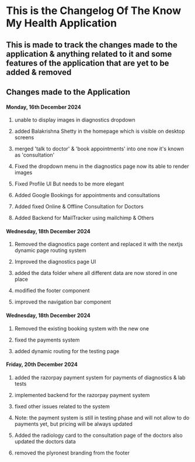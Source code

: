 # This is the Changelog Of The Know My Health Application

## This is made to track the changes made to the application & anything related to it and some features of the application that are yet to be added & removed

## Changes made to the Application
 
#### Monday, 16th December 2024

 1. unable to display images in diagnostics dropdown

 2. added Balakrishna Shetty in the homepage which is visible on desktop screens

 3. merged 'talk to doctor' & 'book appointments' into one now it's known as 'consultation'

 4. Fixed the dropdown menu in the diagnostics page now its able to render images

 5. Fixed Profile UI But needs to be more elegant

 6. Added Google Bookings for appointments and consultations

 7. Added fixed Online & Offline Consultation for Doctors

 8. Added Backend for MailTracker using mailchimp & Others

 
 #### Wednesday, 18th December 2024

 1. Removed the diagnostics page content and replaced it with the nextjs dynamic page routing system

 2. Improved the diagnostics page UI

 3. added the data folder where all different data are now stored in one place

 4. modified the footer component

 5. improved the navigation bar component

 
 #### Wednesday, 18th December 2024

 1. Removed the existing booking system with the new one

 2. fixed the payments system

 3. added dynamic routing for the testing page


#### Friday, 20th December 2024

 1. added the razorpay payment system for payments of diagnostics & lab tests

 2. implemented backend for the razorpay payment system

 3. fixed other issues related to the system

 4. Note: the payment system is still in testing phase and will not allow to do payments yet, but pricing will be always updated

 5. Added the radiology card to the consultation page of the doctors also updated the doctors data

 6. removed the plyronest branding from the footer
